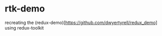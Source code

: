 # rtk-demo
 recreating the (redux-demo)[https://github.com/dwyertyrell/redux_demo] using redux-toolkit
